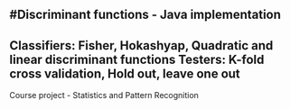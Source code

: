 #Discriminant functions - Java implementation
-----
Classifiers: Fisher, Hokashyap, Quadratic and linear discriminant functions
Testers: K-fold cross validation, Hold out, leave one out
---
Course project - Statistics and Pattern Recognition
